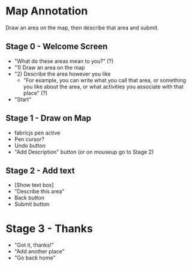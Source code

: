 # Map Annotation
Draw an area on the map, then describe that area and submit.

## Stage 0 - Welcome Screen
* "What do these areas mean to you?" (?)
* "1) Draw an area on the map
* "2) Describe the area however you like
  * "For example, you can write what you call that area, or something you like about the area, or what activities you associate with that place" (?)
* "Start"

## Stage 1 - Draw on Map
* fabricjs pen active
* Pen cursor?
* Undo button
* "Add Description" button (or on mouseup go to Stage 2) 

## Stage 2 - Add text
* [Show text box]
* "Describe this area"
* Back button
* Submit button

# Stage 3 - Thanks
* "Got it, thanks!"
* "Add another place"
* "Go back home"


